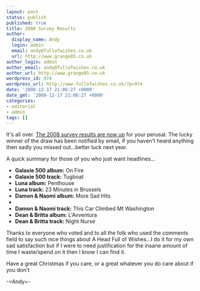 ```yaml
---
layout: post
status: publish
published: true
title: 2008 Survey Results
author:
  display_name: Andy
  login: admin
  email: andy@fullofwishes.co.uk
  url: http://www.grange85.co.uk
author_login: admin
author_email: andy@fullofwishes.co.uk
author_url: http://www.grange85.co.uk
wordpress_id: 974
wordpress_url: http://www.fullofwishes.co.uk/?p=974
date: '2008-12-17 21:06:27 +0000'
date_gmt: '2008-12-17 21:06:27 +0000'
categories:
- editorial
- admin
tags: []
---
```

<p>It's all over. <a href="http://db.fullofwishes.co.uk/survey/2008/">The 2008 survey results are now up</a> for your perusal. The lucky winner of the draw has been notified by email, if you haven't heard anything then sadly you missed out...better luck next year.</p>
<p>A quick summary for those of you who just want headlines...</p>
<ul>
<li><strong>Galaxie 500 album:</strong> On Fire</li>
<li><strong>Galaxie 500 track:</strong> Tugboat</li>
<li><strong>Luna album:</strong> Penthouse</li>
<li><strong>Luna track:</strong> 23 Minutes in Brussels</li>
<li><strong>Damon & Naomi album:</strong> More Sad Hits
<li>
<li><strong>Damon & Naomi track:</strong> This Car Climbed Mt Washington</li>
<li><strong>Dean & Britta album:</strong> L'Avventura</li>
<li><strong>Dean & Britta track:</strong> Night Nurse</li>
</ul>
<p>Thanks to everyone who voted and to all the folk who used the comments field to say such nice things about A Head Full of Wishes...I do it for my own sad satisfaction but if I were to need justification for the insane amount of time I waste/spend on it then I know I can find it.</p>
<p>Have a great Christmas if you care, or a great whatever you do care about if you don't</p>
<p>-=Andy=-</p>

